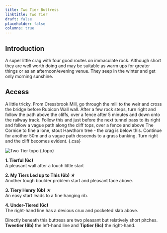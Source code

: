 ```yaml
---
title: Two Tier Buttress
linktitle: Two Tier
draft: false
placeholder: false
columns: true
---
```



## Introduction

A super little crag with four good routes on immaculate rock. Although short they are well worth doing and may be suitable as warm ups for greater things or as an afternoon/evening venue. They seep in the winter and get only morning sunshine.

## Access

A little tricky. From Cressbrook Mill, go through the mill to the weir and cross the bridge before Rubicon Wall wall. After a few rock steps, turn right and follow the path above the cliffs, over a fence after 5 minutes and down onto the railway track. Follow this and just before the next tunnel pass to its right and follow a vague path along the cliff tops, over a fence and above The Cornice to fine a lone, stout Hawthorn tree - the crag is below this. Continue for another 50m and a vague path descends to a grass banking. Turn right and the cliff becomes evident.
{.csa}

![Two Tier topo](/img/peak/water-cum-jolly/Two-Tier.jpg)
{.topo}

**1. Tierful (6c)**  
A pleasant wall after a touch little start

**2. My Tiers Led up to This (6b) *★***  
Another tough boulder problem start and pleasant face above.

**3. Tiery Henry (6b) *★***  
An easy start leads to a fine hanging rib.

**4. Under-Tiered (6c)**  
The right-hand line has a devious crux and pocketed slab above.

Directly beneath this buttress are two pleasant but relatively short pitches. **Tweetier (6b)** the left-hand line and **Tiptier (6c)** the right-hand.